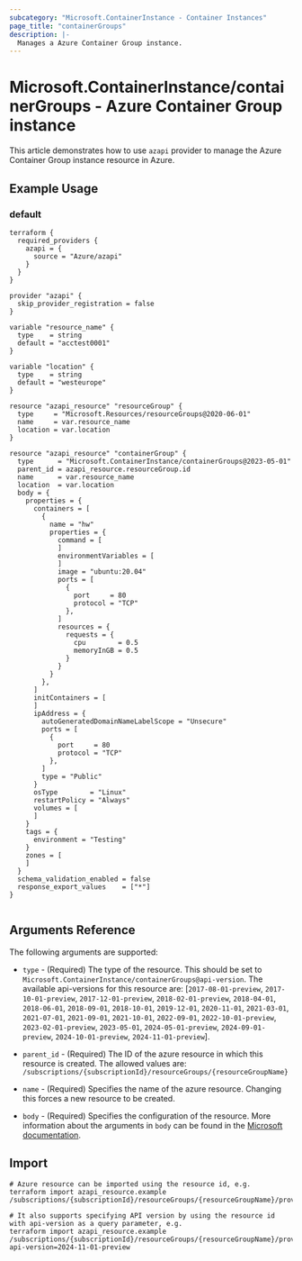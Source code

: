 ```yaml
---
subcategory: "Microsoft.ContainerInstance - Container Instances"
page_title: "containerGroups"
description: |-
  Manages a Azure Container Group instance.
---
```


# Microsoft.ContainerInstance/containerGroups - Azure Container Group instance

This article demonstrates how to use `azapi` provider to manage the Azure Container Group instance resource in Azure.

## Example Usage

### default

```hcl
terraform {
  required_providers {
    azapi = {
      source = "Azure/azapi"
    }
  }
}

provider "azapi" {
  skip_provider_registration = false
}

variable "resource_name" {
  type    = string
  default = "acctest0001"
}

variable "location" {
  type    = string
  default = "westeurope"
}

resource "azapi_resource" "resourceGroup" {
  type     = "Microsoft.Resources/resourceGroups@2020-06-01"
  name     = var.resource_name
  location = var.location
}

resource "azapi_resource" "containerGroup" {
  type      = "Microsoft.ContainerInstance/containerGroups@2023-05-01"
  parent_id = azapi_resource.resourceGroup.id
  name      = var.resource_name
  location  = var.location
  body = {
    properties = {
      containers = [
        {
          name = "hw"
          properties = {
            command = [
            ]
            environmentVariables = [
            ]
            image = "ubuntu:20.04"
            ports = [
              {
                port     = 80
                protocol = "TCP"
              },
            ]
            resources = {
              requests = {
                cpu        = 0.5
                memoryInGB = 0.5
              }
            }
          }
        },
      ]
      initContainers = [
      ]
      ipAddress = {
        autoGeneratedDomainNameLabelScope = "Unsecure"
        ports = [
          {
            port     = 80
            protocol = "TCP"
          },
        ]
        type = "Public"
      }
      osType        = "Linux"
      restartPolicy = "Always"
      volumes = [
      ]
    }
    tags = {
      environment = "Testing"
    }
    zones = [
    ]
  }
  schema_validation_enabled = false
  response_export_values    = ["*"]
}


```



## Arguments Reference

The following arguments are supported:

* `type` - (Required) The type of the resource. This should be set to `Microsoft.ContainerInstance/containerGroups@api-version`. The available api-versions for this resource are: [`2017-08-01-preview`, `2017-10-01-preview`, `2017-12-01-preview`, `2018-02-01-preview`, `2018-04-01`, `2018-06-01`, `2018-09-01`, `2018-10-01`, `2019-12-01`, `2020-11-01`, `2021-03-01`, `2021-07-01`, `2021-09-01`, `2021-10-01`, `2022-09-01`, `2022-10-01-preview`, `2023-02-01-preview`, `2023-05-01`, `2024-05-01-preview`, `2024-09-01-preview`, `2024-10-01-preview`, `2024-11-01-preview`].

* `parent_id` - (Required) The ID of the azure resource in which this resource is created. The allowed values are:  
  `/subscriptions/{subscriptionId}/resourceGroups/{resourceGroupName}`

* `name` - (Required) Specifies the name of the azure resource. Changing this forces a new resource to be created.

* `body` - (Required) Specifies the configuration of the resource. More information about the arguments in `body` can be found in the [Microsoft documentation](https://learn.microsoft.com/en-us/azure/templates/Microsoft.ContainerInstance/containerGroups?pivots=deployment-language-terraform).

## Import

 ```shell
 # Azure resource can be imported using the resource id, e.g.
 terraform import azapi_resource.example /subscriptions/{subscriptionId}/resourceGroups/{resourceGroupName}/providers/Microsoft.ContainerInstance/containerGroups/{resourceName}
 
 # It also supports specifying API version by using the resource id with api-version as a query parameter, e.g.
 terraform import azapi_resource.example /subscriptions/{subscriptionId}/resourceGroups/{resourceGroupName}/providers/Microsoft.ContainerInstance/containerGroups/{resourceName}?api-version=2024-11-01-preview
 ```
